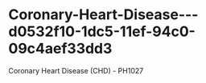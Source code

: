 # Coronary-Heart-Disease---d0532f10-1dc5-11ef-94c0-09c4aef33dd3
Coronary Heart Disease (CHD) - PH1027
